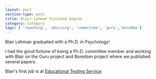 ```yaml
---
layout: post
section-type: post
title: Blair Lehman Finished Degree
category: Category
tags: [ 'teaching', 'advising', 'committee', 'guru','boredom']
---
```

Blair Lehman graduated with a Ph.D.  in Psychology!

I had the good fortune of being a Ph.D. committee member and working with Blair on the Guru project and Boredom project where we published several papers.

Blair's first job is at [Educational Testing Service](https://sites.google.com/site/blairlehman/)
